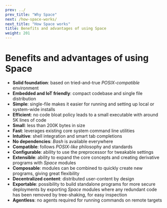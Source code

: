 ```yaml
---
prev: ../
prev_title: "Why Space"
next: /how-space-works/
next_title: "How Space works"
title: Benefits and advantages of using Space
weight: 201
---
```


# Benefits and advantages of using Space

- **Solid foundation**: based on tried-and-true _POSIX-compatible_ environment
- **Embedded and IoT friendly**: compact codebase and single file distribution
- **Simple**: single-file makes it easier for running and setting up local or system-wide installs
- **Efficient**: no code bloat policy leads to a small executable with around 5K lines of code
- **Small**: less than 200K bytes in size
- **Fast**: leverages existing core system command line utilities
- **Intuitive**: shell integration and smart tab completions
- **No dependencies**: _Bash_ is available everywhere
- **Compatible**: follows _POSIX-like_ philosophy and standards
- **Configurable**: ability to use the preprocessor for tweakable settings
- **Extensible**: ability to expand the core concepts and creating derivative programs with _Space_ modules
- **Composable**: modules can be combined to quickly create new programs, giving great flexibility
- **Decentralized content**: distributed user-content by design
- **Exportable**: possibility to build standalone programs for more secure deployments by exporting _Space_ modules where any redundant code has been removed by tree-shaking, for easy inspection
- **Agentless**: no agents required for running commands on remote targets
